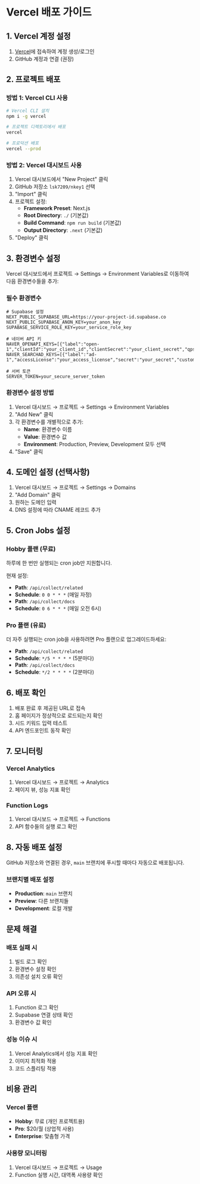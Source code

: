 # Vercel 배포 가이드

## 1. Vercel 계정 설정

1. [Vercel](https://vercel.com)에 접속하여 계정 생성/로그인
2. GitHub 계정과 연결 (권장)

## 2. 프로젝트 배포

### 방법 1: Vercel CLI 사용

```bash
# Vercel CLI 설치
npm i -g vercel

# 프로젝트 디렉토리에서 배포
vercel

# 프로덕션 배포
vercel --prod
```

### 방법 2: Vercel 대시보드 사용

1. Vercel 대시보드에서 "New Project" 클릭
2. GitHub 저장소 `lsk7209/nkey1` 선택
3. "Import" 클릭
4. 프로젝트 설정:
   - **Framework Preset**: Next.js
   - **Root Directory**: `./` (기본값)
   - **Build Command**: `npm run build` (기본값)
   - **Output Directory**: `.next` (기본값)
5. "Deploy" 클릭

## 3. 환경변수 설정

Vercel 대시보드에서 프로젝트 → Settings → Environment Variables로 이동하여 다음 환경변수들을 추가:

### 필수 환경변수

```env
# Supabase 설정
NEXT_PUBLIC_SUPABASE_URL=https://your-project-id.supabase.co
NEXT_PUBLIC_SUPABASE_ANON_KEY=your_anon_key
SUPABASE_SERVICE_ROLE_KEY=your_service_role_key

# 네이버 API 키
NAVER_OPENAPI_KEYS=[{"label":"open-1","clientId":"your_client_id","clientSecret":"your_client_secret","qps":3,"daily":20000}]
NAVER_SEARCHAD_KEYS=[{"label":"ad-1","accessLicense":"your_access_license","secret":"your_secret","customerId":"your_customer_id","qps":0.5,"daily":8000}]

# 서버 토큰
SERVER_TOKEN=your_secure_server_token
```

### 환경변수 설정 방법

1. Vercel 대시보드 → 프로젝트 → Settings → Environment Variables
2. "Add New" 클릭
3. 각 환경변수를 개별적으로 추가:
   - **Name**: 환경변수 이름
   - **Value**: 환경변수 값
   - **Environment**: Production, Preview, Development 모두 선택
4. "Save" 클릭

## 4. 도메인 설정 (선택사항)

1. Vercel 대시보드 → 프로젝트 → Settings → Domains
2. "Add Domain" 클릭
3. 원하는 도메인 입력
4. DNS 설정에 따라 CNAME 레코드 추가

## 5. Cron Jobs 설정

### Hobby 플랜 (무료)
하루에 한 번만 실행되는 cron job만 지원합니다.

현재 설정:
- **Path**: `/api/collect/related`
- **Schedule**: `0 0 * * *` (매일 자정)
- **Path**: `/api/collect/docs`
- **Schedule**: `0 6 * * *` (매일 오전 6시)

### Pro 플랜 (유료)
더 자주 실행되는 cron job을 사용하려면 Pro 플랜으로 업그레이드하세요:
- **Path**: `/api/collect/related`
- **Schedule**: `*/5 * * * *` (5분마다)
- **Path**: `/api/collect/docs`
- **Schedule**: `*/2 * * * *` (2분마다)

## 6. 배포 확인

1. 배포 완료 후 제공된 URL로 접속
2. 홈 페이지가 정상적으로 로드되는지 확인
3. 시드 키워드 입력 테스트
4. API 엔드포인트 동작 확인

## 7. 모니터링

### Vercel Analytics
1. Vercel 대시보드 → 프로젝트 → Analytics
2. 페이지 뷰, 성능 지표 확인

### Function Logs
1. Vercel 대시보드 → 프로젝트 → Functions
2. API 함수들의 실행 로그 확인

## 8. 자동 배포 설정

GitHub 저장소와 연결된 경우, `main` 브랜치에 푸시할 때마다 자동으로 배포됩니다.

### 브랜치별 배포 설정
- **Production**: `main` 브랜치
- **Preview**: 다른 브랜치들
- **Development**: 로컬 개발

## 문제 해결

### 배포 실패 시
1. 빌드 로그 확인
2. 환경변수 설정 확인
3. 의존성 설치 오류 확인

### API 오류 시
1. Function 로그 확인
2. Supabase 연결 상태 확인
3. 환경변수 값 확인

### 성능 이슈 시
1. Vercel Analytics에서 성능 지표 확인
2. 이미지 최적화 적용
3. 코드 스플리팅 적용

## 비용 관리

### Vercel 플랜
- **Hobby**: 무료 (개인 프로젝트용)
- **Pro**: $20/월 (상업적 사용)
- **Enterprise**: 맞춤형 가격

### 사용량 모니터링
1. Vercel 대시보드 → 프로젝트 → Usage
2. Function 실행 시간, 대역폭 사용량 확인
